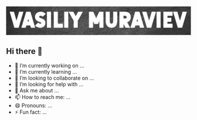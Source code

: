 [![Header](https://github.com/vasiliy-muravev/vasiliy-muravev/blob/main/assets/github_header3.jpg)](https://vasiliymuravev.ru/)
## Hi there 👋

- 🔭 I’m currently working on ...
- 🌱 I’m currently learning ...
- 👯 I’m looking to collaborate on ...
- 🤔 I’m looking for help with ...
- 💬 Ask me about ...
- 📫 How to reach me: ...
- 😄 Pronouns: ...
- ⚡ Fun fact: ...

